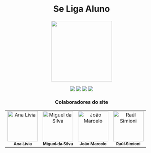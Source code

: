 <h1 align="center"> Se Liga Aluno </h1>

<h3 align="center">
    <img src= "https://github.com/user-attachments/assets/5cbdf72f-3228-4d74-ac1e-85a7bd4b331e" height="200"> 
</h3>

<p align="center">
  <a href = "mailto:seligaalunocontato@gmail.com"><img src="https://img.shields.io/badge/Gmail-D14836?style=for-the-badge&logo=gmail&logoColor=white" target="_blank"></a>
  <a href = "https://trello.com/invite/b/67fd757832a7f8c9b130ffdb/ATTI208f2d2497f5ae13c22ebc3fb4f81d15ECB93B71/pratica-profissional-2"><img src="https://img.shields.io/badge/Trello-%23026AA7.svg?style=for-the-badge&logo=Trello&logoColor=white" target="_blank"></a>
  <a href = "https://github.com/raulscarvalho/SeLigaAluno"><img src="https://img.shields.io/badge/github-%23121011.svg?style=for-the-badge&logo=github&logoColor=white" target="_blank"></a>
  <a href = "https://www.figma.com/design/ZBhm1dVqWYcwJMVjNyW0eu/SeLigaAluno?t=y3KSOadIoliUvA4H-1"><img src="https://img.shields.io/badge/figma-%23F24E1E.svg?style=for-the-badge&logo=figma&logoColor=white" target="_blank"></a>

</p>

<h3 align=center> Colaboradores do site </h3>
<table align="center">
      <tr align="center">
        <td>
          <a href="https://github.com/hellgby">
            <img src="https://github.com/user-attachments/assets/522d8883-484e-431a-9cfb-e13e93ade0e7" width="100px;" alt="Ana Lívia"/>
            <br>
            <sub>
              <b>Ana Lívia</b>
            </sub>
          </a>
          <br>
        </td>
        <td>
          <a href="https://github.com/Miguelito0o">
            <img src="https://github.com/user-attachments/assets/e9197faa-6b65-494d-a3f7-f503dbfda5ca" width="100px;" alt="Miguel da Silva"/>
            <br>
            <sub>
              <b>Miguel da Silva</b>
            </sub>
          </a>
          <br>
        </td>
        <td>
          <a href="https://github.com/jmcolombini">
            <img src="https://github.com/user-attachments/assets/8a4550dc-b883-4b5b-870c-713cace5e40e" width="100px;" alt="João Marcelo"/>
            <br>
            <sub>
              <b>João Marcelo</b>
            </sub>
          </a>
          <br>
        </td>
        <td>
          <a href="https://github.com/raulscarvalho">
            <img src="https://github.com/user-attachments/assets/edaa4d8e-3e7c-4081-be62-fce194736d65" width="100px;" alt="Raúl Simioni"/>
            <br>
            <sub>
              <b>Raúl Simioni</b>
            </sub>
          </a>
          <br>
        </td>
</table>
